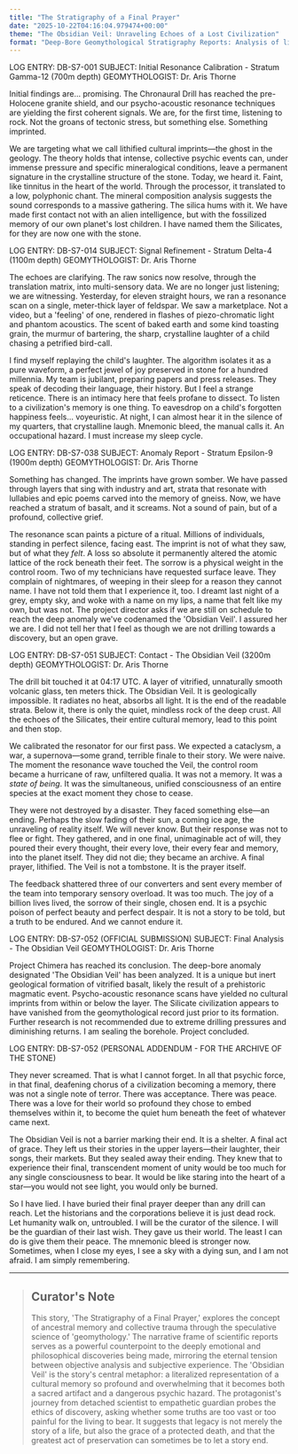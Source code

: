 ```yaml
---
title: "The Stratigraphy of a Final Prayer"
date: "2025-10-22T04:16:04.979474+00:00"
theme: "The Obsidian Veil: Unraveling Echoes of a Lost Civilization"
format: "Deep-Bore Geomythological Stratigraphy Reports: Analysis of lithified cultural imprints within subterranean geological strata"
---
```




LOG ENTRY: DB-S7-001
SUBJECT: Initial Resonance Calibration - Stratum Gamma-12 (700m depth)
GEOMYTHOLOGIST: Dr. Aris Thorne

Initial findings are... promising. The Chronaural Drill has reached the pre-Holocene granite shield, and our psycho-acoustic resonance techniques are yielding the first coherent signals. We are, for the first time, listening to rock. Not the groans of tectonic stress, but something else. Something imprinted. 

We are targeting what we call lithified cultural imprints—the ghost in the geology. The theory holds that intense, collective psychic events can, under immense pressure and specific mineralogical conditions, leave a permanent signature in the crystalline structure of the stone. Today, we heard it. Faint, like tinnitus in the heart of the world. Through the processor, it translated to a low, polyphonic chant. The mineral composition analysis suggests the sound corresponds to a massive gathering. The silica hums with it. We have made first contact not with an alien intelligence, but with the fossilized memory of our own planet's lost children. I have named them the Silicates, for they are now one with the stone.

LOG ENTRY: DB-S7-014
SUBJECT: Signal Refinement - Stratum Delta-4 (1100m depth)
GEOMYTHOLOGIST: Dr. Aris Thorne

The echoes are clarifying. The raw sonics now resolve, through the translation matrix, into multi-sensory data. We are no longer just listening; we are witnessing. Yesterday, for eleven straight hours, we ran a resonance scan on a single, meter-thick layer of feldspar. We saw a marketplace. Not a video, but a 'feeling' of one, rendered in flashes of piezo-chromatic light and phantom acoustics. The scent of baked earth and some kind toasting grain, the murmur of bartering, the sharp, crystalline laughter of a child chasing a petrified bird-call. 

I find myself replaying the child's laughter. The algorithm isolates it as a pure waveform, a perfect jewel of joy preserved in stone for a hundred millennia. My team is jubilant, preparing papers and press releases. They speak of decoding their language, their history. But I feel a strange reticence. There is an intimacy here that feels profane to dissect. To listen to a civilization's memory is one thing. To eavesdrop on a child's forgotten happiness feels... voyeuristic. At night, I can almost hear it in the silence of my quarters, that crystalline laugh. Mnemonic bleed, the manual calls it. An occupational hazard. I must increase my sleep cycle.

LOG ENTRY: DB-S7-038
SUBJECT: Anomaly Report - Stratum Epsilon-9 (1900m depth)
GEOMYTHOLOGIST: Dr. Aris Thorne

Something has changed. The imprints have grown somber. We have passed through layers that sing with industry and art, strata that resonate with lullabies and epic poems carved into the memory of gneiss. Now, we have reached a stratum of basalt, and it screams. Not a sound of pain, but of a profound, collective grief. 

The resonance scan paints a picture of a ritual. Millions of individuals, standing in perfect silence, facing east. The imprint is not of what they saw, but of what they *felt*. A loss so absolute it permanently altered the atomic lattice of the rock beneath their feet. The sorrow is a physical weight in the control room. Two of my technicians have requested surface leave. They complain of nightmares, of weeping in their sleep for a reason they cannot name. I have not told them that I experience it, too. I dreamt last night of a grey, empty sky, and woke with a name on my lips, a name that felt like my own, but was not. The project director asks if we are still on schedule to reach the deep anomaly we've codenamed the 'Obsidian Veil'. I assured her we are. I did not tell her that I feel as though we are not drilling towards a discovery, but an open grave.

LOG ENTRY: DB-S7-051
SUBJECT: Contact - The Obsidian Veil (3200m depth)
GEOMYTHOLOGIST: Dr. Aris Thorne

The drill bit touched it at 04:17 UTC. A layer of vitrified, unnaturally smooth volcanic glass, ten meters thick. The Obsidian Veil. It is geologically impossible. It radiates no heat, absorbs all light. It is the end of the readable strata. Below it, there is only the quiet, mindless rock of the deep crust. All the echoes of the Silicates, their entire cultural memory, lead to this point and then stop. 

We calibrated the resonator for our first pass. We expected a cataclysm, a war, a supernova—some grand, terrible finale to their story. We were naive. The moment the resonance wave touched the Veil, the control room became a hurricane of raw, unfiltered qualia. It was not a memory. It was a *state of being*. It was the simultaneous, unified consciousness of an entire species at the exact moment they chose to cease. 

They were not destroyed by a disaster. They faced something else—an ending. Perhaps the slow fading of their sun, a coming ice age, the unraveling of reality itself. We will never know. But their response was not to flee or fight. They gathered, and in one final, unimaginable act of will, they poured their every thought, their every love, their every fear and memory, into the planet itself. They did not die; they became an archive. A final prayer, lithified. The Veil is not a tombstone. It is the prayer itself. 

The feedback shattered three of our converters and sent every member of the team into temporary sensory overload. It was too much. The joy of a billion lives lived, the sorrow of their single, chosen end. It is a psychic poison of perfect beauty and perfect despair. It is not a story to be told, but a truth to be endured. And we cannot endure it.

LOG ENTRY: DB-S7-052 (OFFICIAL SUBMISSION)
SUBJECT: Final Analysis - The Obsidian Veil
GEOMYTHOLOGIST: Dr. Aris Thorne

Project Chimera has reached its conclusion. The deep-bore anomaly designated 'The Obsidian Veil' has been analyzed. It is a unique but inert geological formation of vitrified basalt, likely the result of a prehistoric magmatic event. Psycho-acoustic resonance scans have yielded no cultural imprints from within or below the layer. The Silicate civilization appears to have vanished from the geomythological record just prior to its formation. Further research is not recommended due to extreme drilling pressures and diminishing returns. I am sealing the borehole. Project concluded.

LOG ENTRY: DB-S7-052 (PERSONAL ADDENDUM - FOR THE ARCHIVE OF THE STONE)

They never screamed. That is what I cannot forget. In all that psychic force, in that final, deafening chorus of a civilization becoming a memory, there was not a single note of terror. There was acceptance. There was peace. There was a love for their world so profound they chose to embed themselves within it, to become the quiet hum beneath the feet of whatever came next.

The Obsidian Veil is not a barrier marking their end. It is a shelter. A final act of grace. They left us their stories in the upper layers—their laughter, their songs, their markets. But they sealed away their ending. They knew that to experience their final, transcendent moment of unity would be too much for any single consciousness to bear. It would be like staring into the heart of a star—you would not see light, you would only be burned. 

So I have lied. I have buried their final prayer deeper than any drill can reach. Let the historians and the corporations believe it is just dead rock. Let humanity walk on, untroubled. I will be the curator of the silence. I will be the guardian of their last wish. They gave us their world. The least I can do is give them their peace. The mnemonic bleed is stronger now. Sometimes, when I close my eyes, I see a sky with a dying sun, and I am not afraid. I am simply remembering.

---

> ## Curator's Note
>
> This story, 'The Stratigraphy of a Final Prayer,' explores the concept of ancestral memory and collective trauma through the speculative science of 'geomythology.' The narrative frame of scientific reports serves as a powerful counterpoint to the deeply emotional and philosophical discoveries being made, mirroring the eternal tension between objective analysis and subjective experience. The 'Obsidian Veil' is the story's central metaphor: a literalized representation of a cultural memory so profound and overwhelming that it becomes both a sacred artifact and a dangerous psychic hazard. The protagonist's journey from detached scientist to empathetic guardian probes the ethics of discovery, asking whether some truths are too vast or too painful for the living to bear. It suggests that legacy is not merely the story of a life, but also the grace of a protected death, and that the greatest act of preservation can sometimes be to let a story end.

